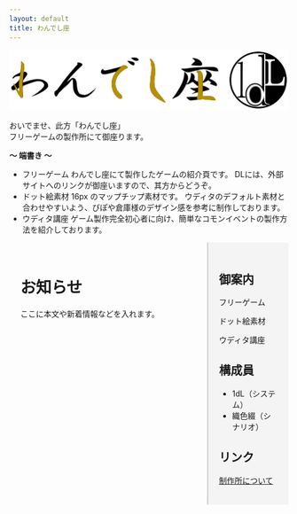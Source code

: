 ```yaml
---
layout: default
title: わんでし座
---
```


![わんでし座ロゴ](asset/img/1dLza_b1.png)


おいでませ、此方「わんでし座」  
フリーゲームの製作所にて御座ります。

**～ 端書き ～**
- フリーゲーム
わんでし座にて製作したゲームの紹介頁です。
DLには、外部サイトへのリンクが御座いますので、其方からどうぞ。
- ドット絵素材
16px のマップチップ素材です。
ウディタのデフォルト素材と合わせやすいよう、ぴぽや倉庫様のデザイン感を参考に制作しております。
- ウディタ講座
ゲーム製作完全初心者に向け、簡単なコモンイベントの製作方法を紹介しております。

<div style="display:flex;">
  <!-- 左カラム（本文） -->
  <div style="flex:3; padding:20px;">
    <h1>お知らせ</h1>
    <p>ここに本文や新着情報などを入れます。</p>
  </div>

  <!-- 右カラム（サイドバー） -->
  <div style="flex:1; padding:20px; background:#f4f4f4; border-left:2px solid #ccc;">
    <h2>御案内</h2>
    <p>フリーゲーム</p>
    <p>ドット絵素材</p>
    <p>ウディタ講座</p>

 <h2>構成員</h2>
    <ul>
      <li>1dL（システム）</li>
      <li>織色綴（シナリオ）</li>
    </ul>

<h2>リンク</h2>
    <p><a href="about.html">制作所について</a></p>
  </div>
</div>
